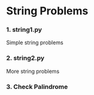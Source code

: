 # String Problems

### 1. string1.py
Simple string problems

### 2. string2.py
More string problems

### 3. Check Palindrome
